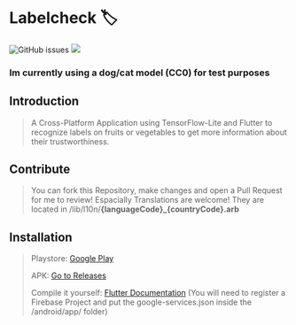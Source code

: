 # Labelcheck 🏷️
![GitHub issues](https://img.shields.io/github/issues/phibr0/labelcheck) ![](https://tokei.rs/b1/github/phibr0/labelcheck)
### Im currently using a dog/cat model (CC0) for test purposes

## Introduction

> A Cross-Platform Application using TensorFlow-Lite and Flutter to recognize labels on fruits or vegetables to get more information about their trustworthiness.

## Contribute

> You can fork this Repository, make changes and open a Pull Request for me to review! Espacially Translations are welcome! They are located in /lib/l10n/__{languageCode}\_{countryCode}.arb__

## Installation

> Playstore: [Google Play]()
>
> APK: [Go to Releases](https://github.com/phibr0/labelcheck/releases)
>
> Compile it yourself: [Flutter Documentation](https://flutter.dev/docs/deployment/android#building-the-app-for-release)
> (You will need to register a Firebase Project and put the google-services.json inside the /android/app/ folder)
